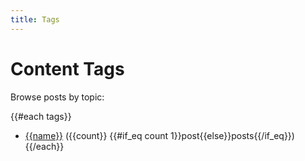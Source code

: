 ```yaml
---
title: Tags
---
```


# Content Tags

Browse posts by topic:

{{#each tags}}

- [{{name}}](/tags/{{name}}) ({{count}} {{#if_eq count 1}}post{{else}}posts{{/if_eq}})
  {{/each}}
